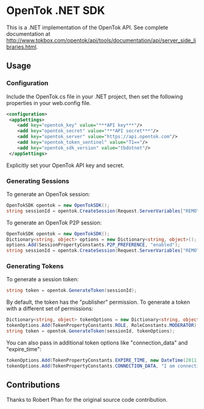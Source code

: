 # OpenTok .NET SDK
This is a .NET implementation of the OpenTok API. See complete documentation at http://www.tokbox.com/opentok/api/tools/documentation/api/server_side_libraries.html.

## Usage

### Configuration

Include the OpenTok.cs file in your .NET project, then set the following properties in your web.config file.

```xml
<configuration>
 <appSettings>
    <add key="opentok_key" value="***API key***"/>
    <add key="opentok_secret" value="***API secret***"/>
    <add key="opentok_server" value="https://api.opentok.com"/>
    <add key="opentok_token_sentinel" value="T1=="/>
    <add key="opentok_sdk_version" value="tbdotnet"/>
 </appSettings>
```

Explicitly set your OpenTok API key and secret.

### Generating Sessions

To generate an OpenTok session:

```csharp
OpenTokSDK opentok = new OpenTokSDK();
string sessionId = opentok.CreateSession(Request.ServerVariables["REMOTE_ADDR"]);
```

To generate an OpenTok P2P session:

```csharp
OpenTokSDK opentok = new OpenTokSDK();
Dictionary<string, object> options = new Dictionary<string, object>();
options.Add(SessionPropertyConstants.P2P_PREFERENCE, "enabled");
string sessionId = opentok.CreateSession(Request.ServerVariables["REMOTE_ADDR"], options);
```

### Generating Tokens

To generate a session token:

```csharp
string token = opentok.GenerateToken(sessionId);
```

By default, the token has the "publisher" permission. To generate a token with a different set of permissions:

```csharp
Dictionary<string, object> tokenOptions = new Dictionary<string, object>();
tokenOptions.Add(TokenPropertyConstants.ROLE, RoleConstants.MODERATOR);
string token = opentok.GenerateToken(sessionId, tokenOptions);
```

You can also pass in additional token options like "connection_data" and "expire_time":

```csharp
tokenOptions.Add(TokenPropertyConstants.EXPIRE_TIME, new DateTime(2011, 11, 17)); // A token that expires on 2011-11-17
tokenOptions.Add(TokenPropertyConstants.CONNECTION_DATA, "I am connection metadata passed down to all clients");
```
## Contributions

Thanks to Robert Phan for the original source code contribution.
